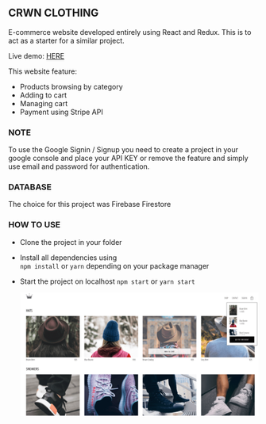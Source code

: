 ## CRWN CLOTHING
E-commerce website developed entirely using React and Redux.
This is to act as a starter for a similar project. 

Live demo: <a href="https://crwn-clothing-au.herokuapp.com/">HERE</a>

This website feature:

- Products browsing by category
- Adding to cart
- Managing cart
- Payment using Stripe API

### NOTE
To use the Google Signin / Signup you need to create a project in your google console and place your API KEY or remove the feature and simply use email and password for authentication.

### DATABASE
The choice for this project was Firebase Firestore

### HOW TO USE 
 - Clone the project in your folder
 - Install all dependencies using<br/>
    ``` npm install ``` or ``` yarn ``` depending on your package manager
 - Start the project on localhost
    ``` npm start ``` or ``` yarn start ```
    
    !["All products page"](src/images/crwn.png)

